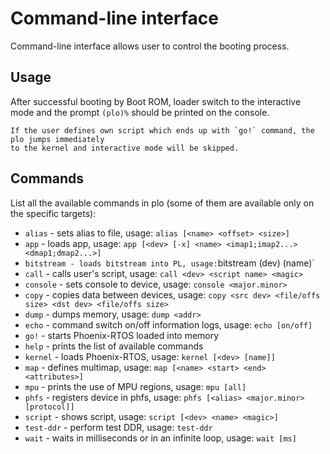 # Command-line interface

Command-line interface allows user to control the booting process.

## Usage

After successful booting by Boot ROM, loader switch to the interactive mode and the prompt `(plo)%`
should be printed on the console.

```{note}
If the user defines own script which ends up with `go!` command, the plo jumps immediately
to the kernel and interactive mode will be skipped.
```

## Commands

List all the available commands in plo (some of them are available only on the specific targets):

* `alias` - sets alias to file, usage: `alias [<name> <offset> <size>]`
* `app` - loads app, usage: `app [<dev> [-x] <name> <imap1;imap2...> <dmap1;dmap2...>]`
* `bitstream - loads bitstream into PL, usage:`bitstream (dev) (name)`
* `call` - calls user's script, usage: `call <dev> <script name> <magic>`
* `console` - sets console to device, usage: `console <major.minor>`
* `copy` - copies data between devices, usage: `copy <src dev> <file/offs size> <dst dev> <file/offs size>`
* `dump` - dumps memory, usage: `dump <addr>`
* `echo` - command switch on/off information logs, usage: `echo [on/off]`
* `go!` - starts Phoenix-RTOS loaded into memory
* `help` - prints the list of available commands
* `kernel` - loads Phoenix-RTOS, usage: `kernel [<dev> [name]]`
* `map` - defines multimap, usage: `map [<name> <start> <end> <attributes>]`
* `mpu` - prints the use of MPU regions, usage: `mpu [all]`
* `phfs` - registers device in phfs, usage: `phfs [<alias> <major.minor> [protocol]]`
* `script` - shows script, usage: `script [<dev> <name> <magic>]`
* `test-ddr` - perform test DDR, usage: `test-ddr`
* `wait` - waits in milliseconds or in an infinite loop, usage: `wait [ms]`
